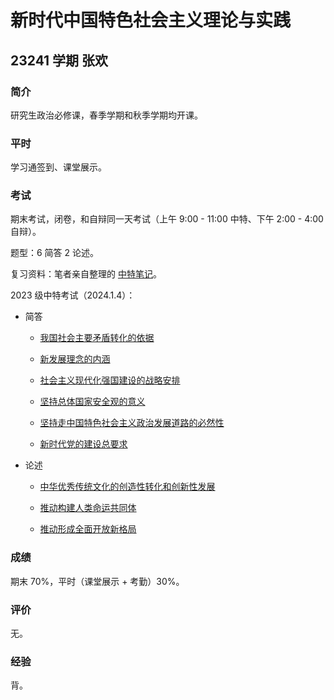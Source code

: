 # 新时代中国特色社会主义理论与实践

## 23241 学期 张欢

### 简介

研究生政治必修课，春季学期和秋季学期均开课。

### 平时

学习通签到、课堂展示。

### 考试

期末考试，闭卷，和自辩同一天考试（上午 9:00 - 11:00 中特、下午 2:00 - 4:00 自辩）。

题型：6 简答 2 论述。

复习资料：笔者亲自整理的 [中特笔记](https://superpung.notion.site/Checklist-adb18030e0b243b1908ab2ff8025b0fb?pvs=4)。

2023 级中特考试（2024.1.4）：

- 简答

    - [我国社会主要矛盾转化的依据](https://www.notion.so/superpung/Checklist-adb18030e0b243b1908ab2ff8025b0fb?pvs=4#b70ed4030d7d477f99c68ba042443a0b)

    - [新发展理念的内涵](https://www.notion.so/superpung/Checklist-adb18030e0b243b1908ab2ff8025b0fb?pvs=4#c6a76a7c74254f3abe842db4a9012d9c)

    - [社会主义现代化强国建设的战略安排](https://www.notion.so/superpung/Checklist-adb18030e0b243b1908ab2ff8025b0fb?pvs=4#29333c1fc0c54b419b9462bf91aeb551)

    - [坚持总体国家安全观的意义](https://www.notion.so/superpung/Checklist-adb18030e0b243b1908ab2ff8025b0fb?pvs=4#49293ce1d83c4b28a68d7a83fafcb79a)

    - [坚持走中国特色社会主义政治发展道路的必然性](https://www.notion.so/superpung/Checklist-adb18030e0b243b1908ab2ff8025b0fb?pvs=4#abdf67ec1c2247c8a704e74176fe30b4)

    - [新时代党的建设总要求](https://www.notion.so/superpung/Checklist-adb18030e0b243b1908ab2ff8025b0fb?pvs=4#493389e34ca64adabf22e474432d6384)

- 论述

    - [中华优秀传统文化的创造性转化和创新性发展](https://www.notion.so/superpung/Checklist-adb18030e0b243b1908ab2ff8025b0fb?pvs=4#61300c0393d845f5a29bdb12d6887a76)

    - [推动构建人类命运共同体](https://www.notion.so/superpung/Checklist-adb18030e0b243b1908ab2ff8025b0fb?pvs=4#b9f475a3a7644e379f8fe12bca3239e0)

    - [推动形成全面开放新格局](https://www.notion.so/superpung/Checklist-adb18030e0b243b1908ab2ff8025b0fb?pvs=4#72069c8c720f4e54a7e68480b74e9910)

### 成绩

期末 70%，平时（课堂展示 + 考勤）30%。

### 评价

无。

### 经验

背。